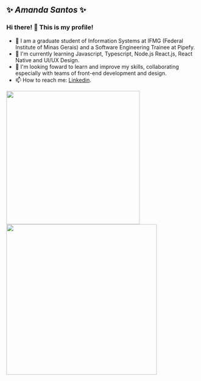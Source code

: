 ## ✨ **_Amanda Santos_** ✨

### Hi there! 👋 This is my profile!

- 💬 I am a graduate student of Information Systems at IFMG (Federal Institute of Minas Gerais) and a Software Engineering Trainee at Pipefy.  
- 🌱 I'm currently learning Javascript, Typescript, Node.js React.js, React Native and UI/UX Design.
- 👯 I'm looking foward to learn and improve my skills, collaborating especially with teams of front-end development and design.
- 📫 How to reach me: [Linkedin](https://www.linkedin.com/in/amandasf/).

<img width="350px" align="left" src="https://github-readme-stats.vercel.app/api/top-langs/?username=amanda-santos&hide=html&layout=compact&theme=radical"/>
<td><img width="395px" align="left" src="https://github-readme-stats.vercel.app/api?username=amanda-santos&theme=radical"/>
